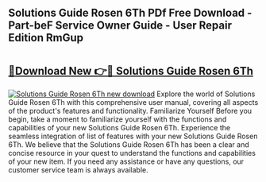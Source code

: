 ## Solutions Guide Rosen 6Th PDf Free Download - Part-beF Service Owner Guide - User Repair Edition RmGup

# <h2><a href="http://bc63398.oget.top/?id=Solutions+Guide+Rosen+6Th">🔗Download New 👉🔴 Solutions Guide Rosen 6Th</a></h2>

[![Solutions Guide Rosen 6Th new download](https://i.imgur.com/5g1atiW.png)](http://bc63398.oget.top/?id=Solutions+Guide+Rosen+6Th)
Explore the world of Solutions Guide Rosen 6Th with this comprehensive user manual, covering all aspects of the product's features and functionality. Familiarize Yourself Before you begin, take a moment to familiarize yourself with the functions and capabilities of your new Solutions Guide Rosen 6Th. Experience the seamless integration of list of features with your new Solutions Guide Rosen 6Th. We believe that the Solutions Guide Rosen 6Th has been a clear and concise resource in your quest to understand the functions and capabilities of your new item. If you need any assistance or have any questions, our customer service team is always available.

